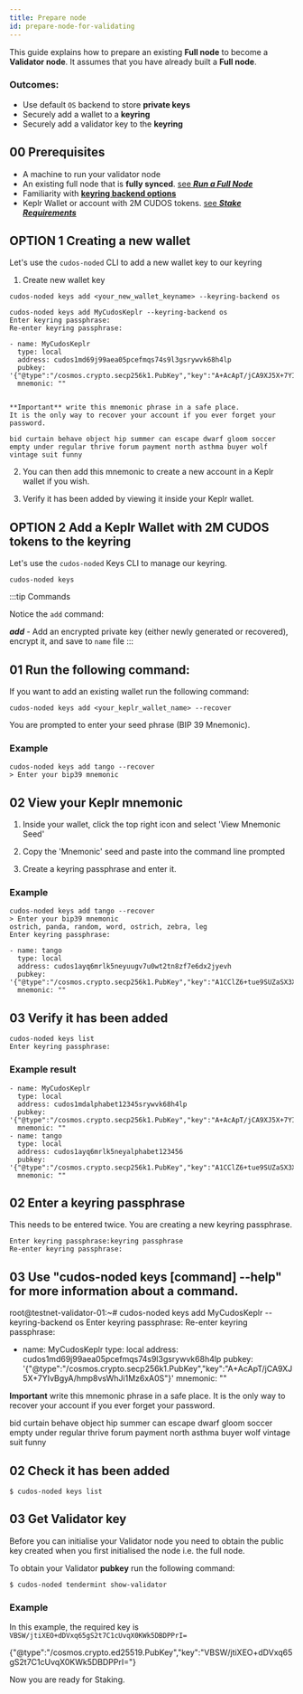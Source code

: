 ```yaml
---
title: Prepare node
id: prepare-node-for-validating
---
```


This guide explains how to prepare an existing **Full node** to become a **Validator node**. It assumes that you have already built a **Full node**. 

### Outcomes: 

* Use default `OS` backend to store **private keys**
* Securely add a wallet to a **keyring** 
* Securely add a validator key to the **keyring**

## 00 Prerequisites

* A machine to run your validator node
* An existing full node that is **fully synced**. [see ***Run a Full Node***](run-full-node)
* Familiarity with [**keyring backend options**](/docs/node/security/key-management) 
* Keplr Wallet or account with 2M CUDOS tokens. [see ***Stake Requirements***](/docs/node/prerequisites/stake-req)

## OPTION 1 Creating a new wallet

Let's use the `cudos-noded` CLI to add a new wallet key to our keyring

1. Create new wallet key 

```shell
cudos-noded keys add <your_new_wallet_keyname> --keyring-backend os
```
```shell
cudos-noded keys add MyCudosKeplr --keyring-backend os
Enter keyring passphrase:
Re-enter keyring passphrase:

- name: MyCudosKeplr
  type: local
  address: cudos1md69j99aea05pcefmqs74s9l3gsrywvk68h4lp
  pubkey: '{"@type":"/cosmos.crypto.secp256k1.PubKey","key":"A+AcApT/jCA9XJ5X+7YIvBgyA/hmp8vsWhJi1Mz6xA0S"}'
  mnemonic: ""


**Important** write this mnemonic phrase in a safe place.
It is the only way to recover your account if you ever forget your password.

bid curtain behave object hip summer can escape dwarf gloom soccer empty under regular thrive forum payment north asthma buyer wolf vintage suit funny
```



2. You can then add this mnemonic to create a new account in a Keplr wallet if you wish. 

3. Verify it has been added by viewing it inside your Keplr wallet. 

## OPTION 2 Add a Keplr Wallet with 2M CUDOS tokens to the keyring

Let's use the `cudos-noded` Keys CLI to manage our keyring. 

```shell
cudos-noded keys
```
:::tip Commands 

Notice the `add` command:

***add*** - Add an encrypted private key (either newly generated or recovered), encrypt it, and save to `name` file
:::




## 01 Run the following command:

If you want to add an existing wallet run the following command:

```shell
cudos-noded keys add <your_keplr_wallet_name> --recover
```
You are prompted to enter your seed phrase (BIP 39 Mnemonic). 

### Example

```shell
cudos-noded keys add tango --recover
> Enter your bip39 mnemonic
```

## 02 View your Keplr mnemonic

1. Inside your wallet, click the top right icon and select  'View Mnemonic Seed'

2. Copy the 'Mnemonic' seed and paste into the command line prompted

3. Create a keyring passphrase and enter it. 

### Example

```shell
cudos-noded keys add tango --recover
> Enter your bip39 mnemonic
ostrich, panda, random, word, ostrich, zebra, leg
Enter keyring passphrase:

- name: tango
  type: local
  address: cudos1ayq6mrlk5neyuugv7u0wt2tn8zf7e6dx2jyevh
  pubkey: '{"@type":"/cosmos.crypto.secp256k1.PubKey","key":"A1CClZ6+tue9SUZaSX3X/JjWN7XCWgYYeh58RtPki+aP"}'
  mnemonic: ""
```

## 03 Verify it has been added 

```shell 
cudos-noded keys list
Enter keyring passphrase:
```
### Example result 

```shell
- name: MyCudosKeplr
  type: local
  address: cudos1mdalphabet12345srywvk68h4lp
  pubkey: '{"@type":"/cosmos.crypto.secp256k1.PubKey","key":"A+AcApT/jCA9XJ5X+7YIvBgyA/hmp8vsWhJi1Mz6xA0S"}'
  mnemonic: ""
- name: tango
  type: local
  address: cudos1ayq6mrlk5neyalphabet123456
  pubkey: '{"@type":"/cosmos.crypto.secp256k1.PubKey","key":"A1CClZ6+tue9SUZaSX3X/JjWN7XCWgYYeh58RtPki+aP"}'
  mnemonic: ""
```

## 02 Enter a keyring passphrase

This needs to be entered twice. You are creating a new keyring passphrase. 

```shell 
Enter keyring passphrase:keyring passphrase
Re-enter keyring passphrase:
```

## 03 Use "cudos-noded keys [command] --help" for more information about a command.
root@testnet-validator-01:~# cudos-noded keys add MyCudosKeplr --keyring-backend os
Enter keyring passphrase:
Re-enter keyring passphrase:

- name: MyCudosKeplr
  type: local
  address: cudos1md69j99aea05pcefmqs74s9l3gsrywvk68h4lp
  pubkey: '{"@type":"/cosmos.crypto.secp256k1.PubKey","key":"A+AcApT/jCA9XJ5X+7YIvBgyA/hmp8vsWhJi1Mz6xA0S"}'
  mnemonic: ""


**Important** write this mnemonic phrase in a safe place.
It is the only way to recover your account if you ever forget your password.

bid curtain behave object hip summer can escape dwarf gloom soccer empty under regular thrive forum payment north asthma buyer wolf vintage suit funny

## 02 Check it has been added

```shell
$ cudos-noded keys list
```

## 03 Get Validator key

<!-- Copy the `"key"` inside `"pubkey"` In the example below this is `A1CClZ6+tue9SUZaSX3X/JjWN7XCWgYYeh58RtPki+aP`

IN THE SSH SESSION 






```shell
- name: tango
  type: local
  address: cudos1ayq6mrlk5neyuugv7u0wt2tn8zf7e6dx2jyevh
  pubkey: '{"@type":"/cosmos.crypto.secp256k1.PubKey","key":"A1CClZ6+tue9SUZaSX3X/JjWN7XCWgYYeh58RtPki+aP"}'
  mnemonic: ""
```

 -->

Before you can initialise your Validator node you need to obtain the public key created when you first initialised the node i.e. the full node. 

To obtain your Validator **pubkey** run the following command:

```shell
$ cudos-noded tendermint show-validator
```

### Example

In this example, the required key is `VBSW/jtiXEO+dDVxq65gS2t7C1cUvqX0KWk5DBDPPrI=`

{"@type":"/cosmos.crypto.ed25519.PubKey","key":"VBSW/jtiXEO+dDVxq65gS2t7C1cUvqX0KWk5DBDPPrI="}

Now you are ready for Staking.











